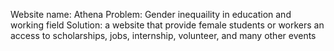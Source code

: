 Website name: Athena
Problem: Gender inequaility in education and working field
Solution: a website that provide female students or workers an access to scholarships, jobs, internship, volunteer, and many other events
